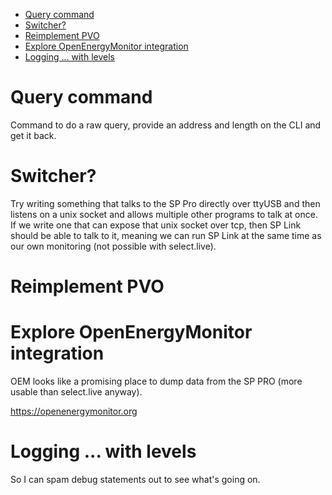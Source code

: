 <!-- TOC -->

- [Query command](#query-command)
- [Switcher?](#switcher)
- [Reimplement PVO](#reimplement-pvo)
- [Explore OpenEnergyMonitor integration](#explore-openenergymonitor-integration)
- [Logging ... with levels](#logging--with-levels)

<!-- /TOC -->

# Query command

Command to do a raw query, provide an address and length on the CLI and get it back.

# Switcher?

Try writing something that talks to the SP Pro directly over ttyUSB and then listens on a unix socket and allows multiple other programs to talk at once. If we write one that can expose that unix socket over tcp, then SP Link should be able to talk to it, meaning we can run SP Link at the same time as our own monitoring (not possible with select.live).

# Reimplement PVO

# Explore OpenEnergyMonitor integration

OEM looks like a promising place to dump data from the SP PRO (more usable than select.live anyway).

https://openenergymonitor.org

# Logging ... with levels

So I can spam debug statements out to see what's going on.
